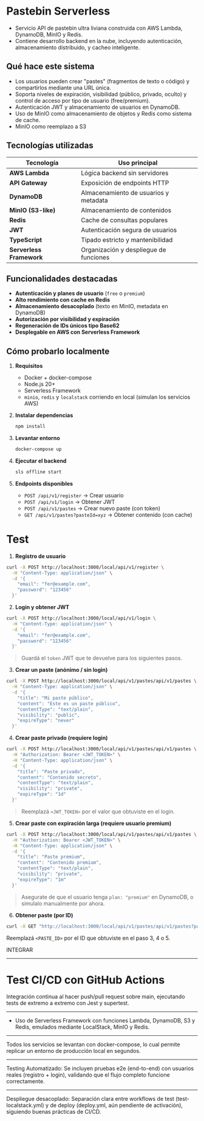 # Pastebin Serverless

- Servicio API de pastebin ultra liviana construida con AWS Lambda, DynamoDB, MinIO y Redis.
- Contiene desarrollo backend en la nube, incluyendo autenticación, almacenamiento distribuido, y cacheo inteligente.

## Qué hace este sistema

- Los usuarios pueden crear "pastes" (fragmentos de texto o código) y compartirlos mediante una URL única.
- Soporta niveles de expiración, visibilidad (público, privado, oculto) y control de acceso por tipo de usuario (free/premium).
- Autenticación JWT y almacenamiento de usuarios en DynamoDB.
- Uso de MinIO como almacenamiento de objetos y Redis como sistema de cache.
- MinIO como reemplazo a S3

## Tecnologías utilizadas

| Tecnología               | Uso principal                          |
| ------------------------ | -------------------------------------- |
| **AWS Lambda**           | Lógica backend sin servidores          |
| **API Gateway**          | Exposición de endpoints HTTP           |
| **DynamoDB**             | Almacenamiento de usuarios y metadata  |
| **MinIO (S3-like)**      | Almacenamiento de contenidos           |
| **Redis**                | Cache de consultas populares           |
| **JWT**                  | Autenticación segura de usuarios       |
| **TypeScript**           | Tipado estricto y mantenibilidad       |
| **Serverless Framework** | Organización y despliegue de funciones |

## Funcionalidades destacadas

- **Autenticación y planes de usuario** (`free` o `premium`)
- **Alto rendimiento con cache en Redis**
- **Almacenamiento desacoplado** (texto en MinIO, metadata en DynamoDB)
- **Autorización por visibilidad y expiración**
- **Regeneración de IDs únicos tipo Base62**
- **Desplegable en AWS con Serverless Framework**

## Cómo probarlo localmente

1. **Requisitos**

   - Docker + docker-compose
   - Node.js 20+
   - Serverless Framework
   - `minio`, `redis` y `localstack` corriendo en local (simulan los servicios AWS)

2. **Instalar dependencias**

   ```bash
   npm install
   ```

3. **Levantar entorno**

   ```bash
   docker-compose up
   ```

4. **Ejecutar el backend**

   ```bash
   sls offline start
   ```

5. **Endpoints disponibles**

   - `POST /api/v1/register` → Crear usuario
   - `POST /api/v1/login` → Obtener JWT
   - `POST /api/v1/pastes` → Crear nuevo paste (con token)
   - `GET /api/v1/pastes?pasteId=xyz` → Obtener contenido (con cache)

# Test

1.  **Registro de usuario**

```bash
curl -X POST http://localhost:3000/local/api/v1/register \
  -H "Content-Type: application/json" \
  -d '{
    "email": "fer@example.com",
    "password": "123456"
  }'
```

2. **Login y obtener JWT**

```bash
curl -X POST http://localhost:3000/local/api/v1/login \
  -H "Content-Type: application/json" \
  -d '{
    "email": "fer@example.com",
    "password": "123456"
  }'
```

> Guardá el `token` JWT que te devuelve para los siguientes pasos.

3. **Crear un paste (anónimo / sin login)**

```bash
curl -X POST http://localhost:3000/local/api/v1/pastes/api/v1/pastes \
  -H "Content-Type: application/json" \
  -d '{
    "title": "Mi paste público",
    "content": "Este es un paste público",
    "contentType": "text/plain",
    "visibility": "public",
    "expireType": "never"
  }'
```

4. **Crear paste privado (requiere login)**

```bash
curl -X POST http://localhost:3000/local/api/v1/pastes/api/v1/pastes \
  -H "Authorization: Bearer <JWT_TOKEN>" \
  -H "Content-Type: application/json" \
  -d '{
    "title": "Paste privado",
    "content": "Contenido secreto",
    "contentType": "text/plain",
    "visibility": "private",
    "expireType": "1d"
  }'
```

> Reemplazá `<JWT_TOKEN>` por el valor que obtuviste en el login.

5.  **Crear paste con expiración larga (requiere **usuario premium**)**

```bash
curl -X POST http://localhost:3000/local/api/v1/pastes/api/v1/pastes \
  -H "Authorization: Bearer <JWT_TOKEN>" \
  -H "Content-Type: application/json" \
  -d '{
    "title": "Paste premium",
    "content": "Contenido premium",
    "contentType": "text/plain",
    "visibility": "private",
    "expireType": "1m"
  }'
```

> Asegurate de que el usuario tenga `plan: "premium"` en DynamoDB, o simulalo manualmente por ahora.

6.  **Obtener paste (por ID)**

```bash
curl -X GET "http://localhost:3000/local/api/v1/pastes/api/v1/pastes?pasteId=<PASTE_ID>"
```

Reemplazá `<PASTE_ID>` por el ID que obtuviste en el paso 3, 4 o 5.

INTEGRAR

---

# Test CI/CD con GitHub Actions

Integración continua al hacer push/pull request sobre main, ejecutando tests de extremo a extremo con Jest y supertest.

---

- Uso de Serverless Framework con funciones Lambda, DynamoDB, S3 y Redis, emulados mediante LocalStack, MinIO y Redis.

---

Todos los servicios se levantan con docker-compose, lo cual permite replicar un entorno de producción local en segundos.

---

Testing Automatizado:
Se incluyen pruebas e2e (end-to-end) con usuarios reales (registro + login), validando que el flujo completo funcione correctamente.

---

Despliegue desacoplado:
Separación clara entre workflows de test (test-localstack.yml) y de deploy (deploy.yml, aún pendiente de activación), siguiendo buenas prácticas de CI/CD.
